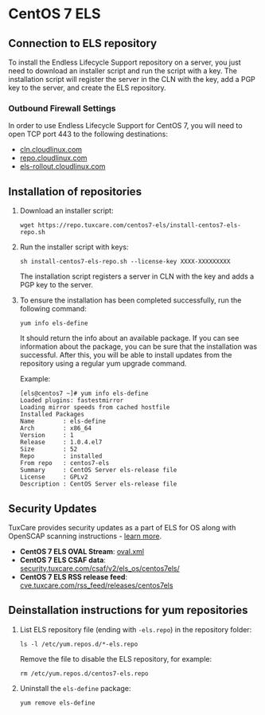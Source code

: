 # CentOS 7 ELS

## Connection to ELS repository

To install the Endless Lifecycle Support repository on a server, you just need to download an installer script and run the script with a key. The installation script will register the server in the CLN with the key, add a PGP key to the server, and create the ELS repository.

### Outbound Firewall Settings

In order to use Endless Lifecycle Support for CentOS 7, you will need to open TCP port 443 to the following destinations:

* [cln.cloudlinux.com](http://cln.cloudlinux.com)
* [repo.cloudlinux.com](http://repo.cloudlinux.com)
* [els-rollout.cloudlinux.com](https://els-rollout.cloudlinux.com/)

## Installation of repositories

1. Download an installer script:
   
   <CodeWithCopy>

   ```
   wget https://repo.tuxcare.com/centos7-els/install-centos7-els-repo.sh
   ```

   </CodeWithCopy>

2. Run the installer script with keys:

   <CodeWithCopy>

   ```
   sh install-centos7-els-repo.sh --license-key XXXX-XXXXXXXXX
   ```

   </CodeWithCopy>

   The installation script registers a server in CLN with the key and adds a PGP key to the server.

3. To ensure the installation has been completed successfully, run the following command:
   
   <CodeWithCopy>

   ```
   yum info els-define
   ```

   </CodeWithCopy>

   It should return the info about an available package. If you can see information about the package, you can be sure that the installation was successful. After this, you will be able to install updates from the repository using a regular yum upgrade command.

   Example:

   ```
   [els@centos7 ~]# yum info els-define
   Loaded plugins: fastestmirror
   Loading mirror speeds from cached hostfile
   Installed Packages
   Name        : els-define
   Arch        : x86_64
   Version     : 1
   Release     : 1.0.4.el7
   Size        : 52
   Repo        : installed
   From repo   : centos7-els
   Summary     : CentOS Server els-release file
   License     : GPLv2
   Description : CentOS Server els-release file
   ```

## Security Updates

TuxCare provides security updates as a part of ELS for OS along with OpenSCAP scanning instructions - [learn more](./security-updates).

* **CentOS 7 ELS OVAL Stream**: [oval.xml](https://security.tuxcare.com/oval/els_os/centos7els/oval.xml)
* **CentOS 7 ELS CSAF data**: [security.tuxcare.com/csaf/v2/els_os/centos7els/](hhttps://security.tuxcare.com/csaf/v2/els_os/centos7els/)
* **CentOS 7 ELS RSS release feed**: [cve.tuxcare.com/rss_feed/releases/centos7els](https://cve.tuxcare.com/rss_feed/releases/centos7els)

## Deinstallation instructions for yum repositories

1. List ELS repository file (ending with `-els.repo`) in the repository folder:

   <CodeWithCopy>

   ```
   ls -l /etc/yum.repos.d/*-els.repo
   ```

   </CodeWithCopy>

   Remove the file to disable the ELS repository, for example:

   <CodeWithCopy>

   ```
   rm /etc/yum.repos.d/centos7-els.repo
   ```

   </CodeWithCopy>

2. Uninstall the `els-define` package:

   <CodeWithCopy>

   ```
   yum remove els-define
   ```

   </CodeWithCopy>
